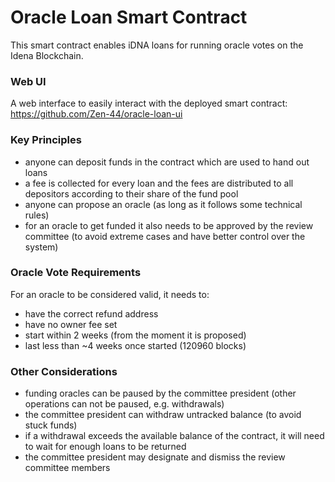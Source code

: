 # Oracle Loan Smart Contract

This smart contract enables iDNA loans for running oracle votes on the Idena Blockchain.

### Web UI
A web interface to easily interact with the deployed smart contract: https://github.com/Zen-44/oracle-loan-ui    

### Key Principles
- anyone can deposit funds in the contract which are used to hand out loans
- a fee is collected for every loan and the fees are distributed to all depositors according to their share of the fund pool
- anyone can propose an oracle (as long as it follows some technical rules)
- for an oracle to get funded it also needs to be approved by the review committee (to avoid extreme cases and have better control over the system)

### Oracle Vote Requirements
For an oracle to be considered valid, it needs to:
- have the correct refund address
- have no owner fee set
- start within 2 weeks (from the moment it is proposed)
- last less than ~4 weeks once started (120960 blocks)

### Other Considerations
- funding oracles can be paused by the committee president (other operations can not be paused, e.g. withdrawals)
- the committee president can withdraw untracked balance (to avoid stuck funds)
- if a withdrawal exceeds the available balance of the contract, it will need to wait for enough loans to be returned
- the committee president may designate and dismiss the review committee members
